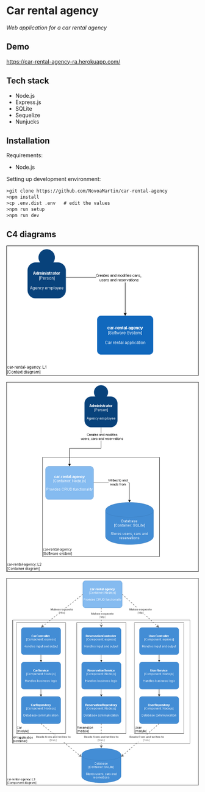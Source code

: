 # Car rental agency

_Web application for a car rental agency_

## Demo
https://car-rental-agency-ra.herokuapp.com/

## Tech stack
- Node.js
- Express.js
- SQLite
- Sequelize
- Nunjucks

## Installation

Requirements:
- Node.js

Setting up development environment:
```
>git clone https://github.com/NovoaMartin/car-rental-agency
>npm install
>cp .env.dist .env   # edit the values
>npm run setup
>npm run dev
```

## C4 diagrams

![L1](docs/L1.png)

![L2](docs/L2.png)

![L3](docs/L3.png)
